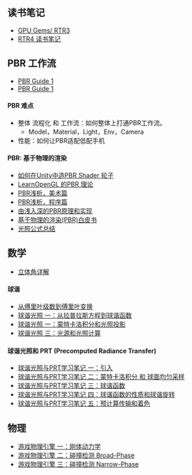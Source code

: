 ## 读书笔记

* [GPU Gems/ RTR3](https://github.com/QianMo/Game-Programmer-Study-Notes/tree/master/Content)
* [RTR4 读书笔记](https://www.zhihu.com/people/geekfaner/posts)

## PBR 工作流

* [PBR Guide 1](https://isux.tencent.com/articles/THE-PBR-GUIDE-1.html)
* [PBR Guide 1](https://isux.tencent.com/articles/THE-PBR-GUIDE-2.html)

#### PBR 难点

* 整体 流程化 和 工作流：如何整体上打通PBR工作流。
    + Model，Material，Light，Env，Camera
* 性能：如何让PBR适配低配手机

#### PBR: 基于物理的渲染

* [如何在Unity中造PBR Shader 轮子](https://zhuanlan.zhihu.com/p/68025039)
* [LearnOpenGL 的PBR 理论](https://learnopengl-cn.github.io/07%20PBR/01%20Theory)
* [PBR浅析，美术篇](https://zhuanlan.zhihu.com/p/69550943)
* [PBR浅析，程序篇](https://zhuanlan.zhihu.com/p/70023117)
* [由浅入深的PBR原理和实现](https://www.cnblogs.com/timlly/p/10631718.html)
* [基于物理的渲染(PBR)白皮书](https://www.zhihu.com/people/mao-xing-yun/posts)
* [光照公式总结](https://zhuanlan.zhihu.com/p/26249528)

## 数学

* [立体角详解](https://www.qiujiawei.com/solid-angle/)

#### 球谐

* [从傅里叶级数到傅里叶变换](https://zhuanlan.zhihu.com/p/62668148)
* [球谐光照 一：从拉普拉斯方程到球谐函数](https://zhuanlan.zhihu.com/p/66989673)
* [球谐光照 一：蒙特卡洛积分和光照投影](https://zhuanlan.zhihu.com/p/68522268)
* [球谐光照 三：光源和光照计算](https://zhuanlan.zhihu.com/p/68913680)

#### 球谐光照和 PRT (Precomputed Radiance Transfer)

* [球谐光照与PRT学习笔记 一：引入](https://zhuanlan.zhihu.com/p/49436452)
* [球谐光照与PRT学习笔记 二：蒙特卡洛积分 和 球面均匀采样](https://zhuanlan.zhihu.com/p/49746076)
* [球谐光照与PRT学习笔记 三：球谐函数](https://zhuanlan.zhihu.com/p/50208005)
* [球谐光照与PRT学习笔记 四：球谐函数的性质和球谐旋转](https://zhuanlan.zhihu.com/p/50699527)
* [球谐光照与PRT学习笔记 五：预计算传输和着色](https://zhuanlan.zhihu.com/p/51179426)

## 物理

* [游戏物理引擎 一：刚体动力学](https://zhuanlan.zhihu.com/p/109532468)
* [游戏物理引擎 二：碰撞检测 Broad-Phase](https://zhuanlan.zhihu.com/p/113415779)
* [游戏物理引擎 三：碰撞检测 Narrow-Phase](https://zhuanlan.zhihu.com/p/127844705)
